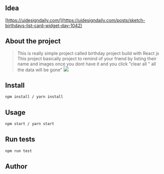 ## Idea

[https://uidesigndaily.com/](https://uidesigndaily.com/posts/sketch-birthdays-list-card-widget-day-1042)

## About the project

> This is really simple project called birthday project build with React js
> This project basically project to remind of your friend by listing their name and images once you dont have it and you click "clear all " all the data will be gone"
> <img src="/images/birthday-reminder.PNG">

## Install

```sh
npm install / yarn install
```

## Usage

```sh
npm start / yarn start
```

## Run tests

```sh
npm run test
```

## Author
